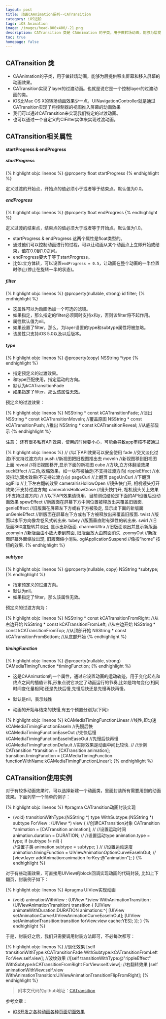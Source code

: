 ```yaml
---
layout: post
title: 动画CAAnimation系列--CATransition
category: iOS进阶
tags: iOS Animation
image: /images/head-800x400/-21.png
description: CATransition 类是 CAAnimation 的子类，用于做转场动画，能够为层提供移出屏幕和移入屏幕的动画效果。CATransition 实现了layer的过渡动画；也就是说它是一个控制layer的过渡动画的类；iOS 比 Mac OS X 的转场动画效果少一点，UINavigationController 就是通过 CATransition 实现了将控制器的视图推入屏幕的动画效果；我们可以通过 CATransition 来实现我们特定的过渡动画；也可以通过一个自定义的 CIFilter 实体来实现过渡动画。
toc: true
homepage: false
---
```



## CATransition 类
* CAAnimation的子类，用于做转场动画，能够为层提供移出屏幕和移入屏幕的动画效果。
* CATransition实现了layer的过渡动画。也就是说它是一个控制layer的过渡动画的类。
* iOS比Mac OS X的转场动画效果少一点，UINavigationController就是通过CATransition实现了将控制器的视图推入屏幕的动画效果
* 我们可以通过CATransition来实现我们特定的过渡动画。
* 也可以通过一个自定义的CIFilter实体来实现过渡动画。

## CATransition相关属性

#### startProgress & endProgress

##### startProgress

{% highlight objc linenos %}
@property float startProgress
{% endhighlight %}

定义过渡的开始点，开始点的值必须小于或者等于结束点。默认值为0.0。

##### endProgress

{% highlight objc linenos %}
@property float endProgress
{% endhighlight %}

定义过渡的结束点，结束点的值必须大于或者等于开始点。默认值为1.0。


 * startProgress & endProgress 这两个属性是float类型的。
 * 通过他们可以控制动画进行的过程，可以让动画从某个动画点上立即开始或结束，值在0.0到1.0之间。
 * endProgress要大于等于startProgress。
 * 比如:立方体转，可以设置`endProgress = 0.5`，让动画在整个动画的一半位置时停止(停止在旋转一半的状态)。
 
##### filter

{% highlight objc linenos %}
@property(nullable, strong) id filter;
{% endhighlight %}

* 这属性可以为动画添加一个可选的滤镜。
* 如果指定，那么指定的filter必须同时支持x和y，否则该filter将不起作用。
* 属性默认值为nil。
* 如果设置了filter，那么，为layer设置的type和subtype属性将被忽略。
* 该属性只支持iOS 5.0以及以后版本。

##### type

{% highlight objc linenos %}
@property(copy) NSString *type
{% endhighlight %}

* 指定预定义的过渡效果。
* 和type匹配使用，指定运动的方向。
* 默认为kCATransitionFade
* 如果指定了filter，那么该属性无效。

预定义的过渡效果：

{% highlight objc linenos %}
NSString * const kCATransitionFade; //淡出
NSString * const kCATransitionMoveIn; //覆盖原图
NSString * const kCATransitionPush; //推出
NSString * const kCATransitionReveal; //从底部显示
{% endhighlight %}

注意：
还有很多私有API效果，使用的时候要小心，可能会导致app审核不被通过

{% highlight objc linenos %}
//
//以下API效果可以安全使用
fade     //交叉淡化过渡(不支持过渡方向)
push     //新视图把旧视图推出去
moveIn   //新视图移到旧视图上面
reveal   //将旧视图移开,显示下面的新视图
cube //方块,立方体翻滚效果
suckEffect //三角,收缩效果，如一块布被抽走(不支持过渡方向)
rippleEffect //水波抖动,滴水效果(不支持过渡方向)
pageCurl //上翻页
pageUnCurl //下翻页
oglFlip //上下左右翻转效果
cameraIrisHollowOpen //镜头快门开, 相机镜头打开效果(不支持过渡方向)
cameraIrisHollowClose //镜头快门开, 相机镜头关上效果(不支持过渡方向)
//
//以下API效果请慎用，目前测试结论是下面的API设置后没动画效果
spewEffect //新版面在屏幕下方中间位置被释放出来覆盖旧版面.
genieEffect //旧版面在屏幕左下方或右下方被吸走, 显示出下面的新版面
unGenieEffect //新版面在屏幕左下方或右下方被释放出来覆盖旧版面.
twist //版面以水平方向像龙卷风式转出来.
tubey //版面垂直附有弹性的转出来.
swirl //旧版面360度旋转并淡出, 显示出新版面.
charminUltra //旧版面淡出并显示新版面.
zoomyIn //新版面由小放大走到前面, 旧版面放大由前面消失.
zoomyOut //新版面屏幕外面缩放出现, 旧版面缩小消失.
oglApplicationSuspend //像按”home” 按钮的效果.
{% endhighlight %}


##### subtype

{% highlight objc linenos %}
@property(nullable, copy) NSString *subtype;
{% endhighlight %}

* 指定预定义的过渡方向。
* 默认为nil。
* 如果指定了filter，那么该属性无效。

预定义的过渡方向为：

{% highlight objc linenos %}
NSString * const kCATransitionFromRight; //从右边开始
NSString * const kCATransitionFromLeft; //从左边开始
NSString * const kCATransitionFromTop; //从顶部开始
NSString * const kCATransitionFromBottom; //从底部开始
{% endhighlight %}

##### timingFunction

{% highlight objc linenos %}
@property(nullable, strong) CAMediaTimingFunction *timingFunction;
{% endhighlight %}

* 这是CAAnimation的一个属性，通过它设置动画的运动轨迹，用于变化起点和终点之间的插值计算,形象点说它决定了动画运行的节奏,比如是均匀变化(相同时间变化量相同)还是先快后慢,先慢后快还是先慢再快再慢。
* 默认是nil，表示线性

* 动画的开始与结束的快慢,有五个预置分别为(下同):

{% highlight objc linenos %}
kCAMediaTimingFunctionLinear            //线性,即匀速
kCAMediaTimingFunctionEaseIn            //先慢后快
kCAMediaTimingFunctionEaseOut           //先快后慢
kCAMediaTimingFunctionEaseInEaseOut     //先慢后快再慢
kCAMediaTimingFunctionDefault           //实际效果是动画中间比较快.
//
//示例
CATransition *transition = [CATransition animation];
transition.timingFunction = [CAMediaTimingFunction functionWithName:kCAMediaTimingFunctionLinear];
{% endhighlight %}

## CATransition使用实例

对于有较多动画效果时，可以选择新建一个动画类，里面封装所有需要用到的动画效果。下面列举一个简单的例子：

{% highlight objc linenos %}
#pragma CATransition动画封装实现
- (void) transitionWithType:(NSString *) type WithSubtype:(NSString *) subtype ForView : (UIView *) view
{
    //创建CATransition对象
    CATransition *animation = [CATransition animation];
    //
    //设置运动时间
    animation.duration = DURATION;
    //
    //设置运动type
    animation.type = type;
    if (subtype != nil) {   
        //设置子类
        animation.subtype = subtype;
    }
    //
    //设置运动速度
    animation.timingFunction = UIViewAnimationOptionCurveEaseInOut;
    //
    [view.layer addAnimation:animation forKey:@"animation"];
}
{% endhighlight %}

对于有些动画效果，可直接用UIView的block回调实现动画的代码封装, 比如上下翻页，封装例子如下：

{% highlight objc linenos %}
#pragma UIView实现动画
- (void) animationWithView : (UIView *)view WithAnimationTransition : (UIViewAnimationTransition) transition
{
     [UIView animateWithDuration:DURATION animations:^{
         [UIView setAnimationCurve:UIViewAnimationCurveEaseInOut];
         [UIView setAnimationTransition:transition forView:view cache:YES];
     }];
}
{% endhighlight %}

于是，封装好之后，我们只需要调用封装方法即可，不必每次都写：

{% highlight objc linenos %}
//淡化效果
[self transitionWithType:kCATransitionFade WithSubtype:kCATransitionFromLeft ForView:self.view];
//波纹效果
//[self transitionWithType:@"rippleEffect" WithSubtype:kCATransitionFromRight ForView:self.view];
//右翻转效果
[self animationWithView:self.view WithAnimationTransition:UIViewAnimationTransitionFlipFromRight];
{% endhighlight %}

> 附本文代码的github地址：[CATransition](http://github.com/Vanbein/CATransition)

参考文章：

* [iOS开发之各种动画各种页面切面效果](http://www.cnblogs.com/ludashi/p/4160208.html)

